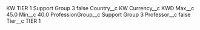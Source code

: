 <?xml version="1.0" encoding="UTF-8"?>
<CustomMetadata xmlns="http://soap.sforce.com/2006/04/metadata" xmlns:xsi="http://www.w3.org/2001/XMLSchema-instance" xmlns:xsd="http://www.w3.org/2001/XMLSchema">
    <label>KW TIER 1 Support Group 3</label>
    <protected>false</protected>
    <values>
        <field>Country__c</field>
        <value xsi:type="xsd:string">KW</value>
    </values>
    <values>
        <field>Currency__c</field>
        <value xsi:type="xsd:string">KWD</value>
    </values>
    <values>
        <field>Max__c</field>
        <value xsi:type="xsd:double">45.0</value>
    </values>
    <values>
        <field>Min__c</field>
        <value xsi:type="xsd:double">40.0</value>
    </values>
    <values>
        <field>ProfessionGroup__c</field>
        <value xsi:type="xsd:string">Support Group 3</value>
    </values>
    <values>
        <field>Professor__c</field>
        <value xsi:type="xsd:boolean">false</value>
    </values>
    <values>
        <field>Tier__c</field>
        <value xsi:type="xsd:string">TIER 1</value>
    </values>
</CustomMetadata>
